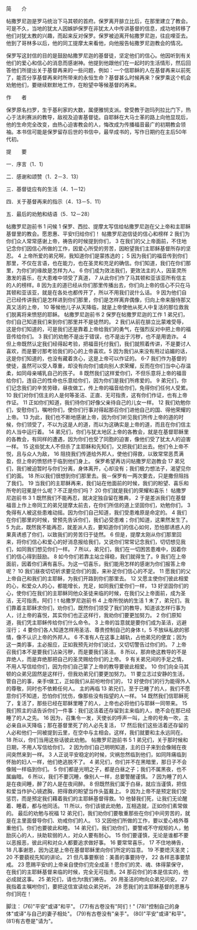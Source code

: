 简　　介

帖撒罗尼迦是罗马统治下马其顿的首府。保罗离开腓立比后，在那里建立了教会。可是不久，当地的犹太人因嫉妒保罗在非犹太人中传讲基督的信息，成功地转移了他们对犹太教的兴趣，而起来反对保罗。保罗被迫离开帖撒罗尼迦，往庇哩亚去。他到了哥林多以后，他的同工提摩太来看他，向他报告帖撒罗尼迦教会的情况。

保罗写这封信的目的是鼓励帖撒罗尼迦的基督徒，坚定他们的信心。他因听到有关他们的爱心和信心的消息而感谢神。他提到他跟他们在一起时的生活情形，然后回答他们所提出关于基督再来的一些问题，例如：一个信耶稣的人在基督再来以前死了，能否分享基督再来时所带来的永恒生命？基督甚么时候再来？保罗乘这个机会劝勉他们，要继续默默地工作，在盼望中等候基督的再来。

作　　者

保罗原名扫罗，生于基利家的大数，属便雅悯支派。曾受教于迦玛列拉比门下，热心于法利赛派的教导，敌视及迫害基督徒。自耶稣在大马士革的路上向他显现后，他的生命完全改变，由热心迫害教会的人，悔改成为传播福音最广的初期教会领袖。本书信可能是保罗留存后世的书信中，最早成书的，写作日期约在主后50年代初。

提　　要

一．序言（1．1）

二．感谢和颂赞（1．2－3．13）

三．基督徒应有的生活（4．1－12）

四．关于基督再来的指示（4．13－5．11）

五．最后的劝勉和结语（5．12－28）

帖撒罗尼迦前书 1
问候
1  保罗、西拉、提摩太写信给帖撒罗尼迦在父上帝和主耶稣基督里的教会。愿恩惠、平安t归给你们！
帖撒罗尼迦信徒的信心和榜样
2 我们为你们众人常常感谢上帝，祷告的时候提到你们， 3 在我们的父上帝面前，不住地记念你们因信心所做的工作，因爱心所受的劳苦，因盼望我们主耶稣基督所存的坚忍。 4 上帝所爱的弟兄啊，我知道你们是蒙拣选的； 5 因为我们的福音传到你们那里，不仅在言语，也在能力，也在圣灵和充足的确信。你们知道，我们在你们那里，为你们的缘故是怎样为人。 6 你们成为效法我们，更效法主的人，因圣灵所激发的喜乐，在大患难中领受了真道， 7 从此你们作了马其顿和亚该亚所有信主的人的榜样。8 因为主的道已经从你们那里传播出去，你们向上帝的信心不只在马其顿和亚该亚，就是在各处也都传开了，所以不用我们说什么话。 9 因为他们自己已经传讲我们是怎样进到你们那里，你们是怎样离弃偶像，归向上帝来服侍那又真又活的上帝， 10 等候他儿子从天降临，就是上帝使他从死人中复活的那位救我们脱离将来愤怒的耶稣。
帖撒罗尼迦前书 2
保罗在帖撒罗尼迦的工作
1 弟兄们，你们自己知道我们来到你们那里并不是徒然的。 2 我们从前在腓立比蒙难受辱，这是你们知道的，可是我们还是靠着上帝给我们的勇气，在强烈反对中把上帝的福音传给你们。 3 我们的劝勉不是出于错误，也不是出于污秽，也不是用诡诈。 4 但上帝既然认定我们经得起考验，把福音托付我们，我们就照着传讲，不是要讨人喜欢，而是要讨那考验我们的心的上帝喜欢。5 因为我们从来没有用过谄媚的话，这是你们知道的，也没有藏着贪心，这是上帝可以作证的。 6-7 我们作为基督的使徒，虽然可以受人尊重，却没有向你们或向别人求荣耀，反而在你们当中心存温柔，如同母亲哺乳自己的孩子。 8 既然我们这样爱你们，不但乐意将上帝的福音给你们，连自己的性命也乐意给你们，因为你们是我们所疼爱的。 9 弟兄们，你们记念我们的辛苦劳碌，昼夜做工，传上帝的福音给你们，免得你们任何人受累。 10 我们对你们信主的人是何等圣洁、正直、无可指责，这有你们作证，也有上帝作证。 11 正如你们知道，我们待你们好像父亲待自己的儿女一样。 12 我们劝勉你们，安慰你们，嘱咐你们，使你们行事对得起那召你们进他自己的国、得他荣耀的上帝。
13 为此，我们也不断地感谢上帝，因为你们听见我们所传上帝的道的时候，你们领受了，不以为这是人的道，而以为这确实是上帝的道，而且在你们信主的人当中运行着。 14 弟兄们，你们与犹太地区上帝的各教会，就是在基督耶稣里的各教会，有同样的遭遇，因为你们也受了同胞的迫害，像他们受了犹太人的迫害一样。 15 这些犹太人不但杀了主耶稣和先知们，又把我们赶出去。他们令上帝不悦，且与众人为敌， 16 阻挠我们传道给外邦人，使他们得救，以致常常恶贯满盈，但上帝的愤怒终于临到他们身上。
保罗希望再访问帖撒罗尼迦教会
17 弟兄们，我们被迫暂时与你们分离，身体离开，心却没有；我们极力想法子，渴望见你们的面。 18 所以我们很想到你们那里去。我－保罗有一两次要去，只是撒但阻挡了我们。 19 当我们的主耶稣再来，我们站在他面前的时候，我们的盼望、喜乐和所夸的冠冕是什么呢？不正是你们吗？ 20 你们就是我们的荣耀和喜乐！
帖撒罗尼迦前书 3
1 既然我们不能再忍，就决定独自留在雅典， 2 于是差派我们在基督福音上作上帝同工的弟兄提摩太前去，在你们所信的道上坚固你们，劝勉你们， 3 免得有人被这些患难动摇。因为你们自己知道，我们受患难原是命定的。 4 我们在你们那里的时候，曾预先告诉你们，我们必受患难；你们知道，这果然发生了。 5 为此，既然我不能再忍，就差派人去，要知道你们的信心如何，恐怕那诱惑人的果真诱惑了你们，以致我们的劳苦归于徒然。
6 但是，提摩太刚从你们那里回来，将你们信心和爱心的好消息报给我们，又说你们常常记念我们，切切想见我们，如同我们想见你们一样。 7 所以，弟兄们，我们在一切困苦患难中，因着你们的信心得到鼓励。 8 如今你们若靠主站立得稳，我们就得生了。9 我们在上帝面前，因着你们满有喜乐。为这一切喜乐，我们能用怎样的感谢为你们报答上帝呢？ 10 我们昼夜切切祈求要见你们的面，来补足你们信心的不足。
11 愿我们的父上帝自己和我们的主耶稣，为我们开路到你们那里去。 12 又愿主使你们彼此相爱的心，和爱众人的心，都能增长，充足，如同我们爱你们一样， 13 好坚固你们的心，使你们在我们的主耶稣同他众圣徒来临的时候，在我们父上帝面前，成为圣洁，无可指责。阿们！t
帖撒罗尼迦前书 4
上帝所悦纳的生活
1 末了，弟兄们，我们靠着主耶稣求你们，劝你们，既然你们领受了我们的教导，知道该怎样行事为人，讨上帝的喜悦，其实你们也正这样行，我劝你们要更加努力。 2 你们原知道，我们凭主耶稣传给你们什么命令。 3 上帝的旨意就是要你们成为圣洁，远避淫行； 4 要你们各人知道怎样用圣洁、尊贵控制自己的身体 t，5 不放纵私欲的邪情，像不认识上帝的外邦人。 6 不准有人在这事上越轨，占他弟兄的便宜；因为这一类的事，主必报应，正如我预先对你们说过，又切切警告过你们的。 7 上帝召我们本不是要我们沾染污秽，而是要我们圣洁。 8 所以，那弃绝这教导的不是弃绝人，而是弃绝那把自己的圣灵赐给你们的上帝。
9 有关弟兄间的手足之情，不用人写信给你们，因为你们自己蒙了上帝的教导要彼此相爱。 10 你们向全马其顿的众弟兄固然是这样行，但我劝弟兄们要更加努力。 11 要立志过安静的生活，管自己的事，亲手t做工，正如我们从前吩咐你们的， 12 好使你们的行为能得外人的尊敬，同时也不依赖任何人。
主的再临
13 弟兄们，至于已睡了的人，我们不愿意你们不知道，恐怕你们忧伤，像那些没有指望的人一样。 14 既然我们信耶稣死了，复活了，那些已经在耶稣里睡了的人，上帝也必将他们与耶稣一同带来。
15 我们照主的话告诉你们一件事：我们这活着还存留到主来临的人，绝不会在那已经睡了的人之先。 16 因为，召集令一发，天使长的呼声一叫，上帝的号角一吹，主必亲自从天降临；那在基督里死了的人必先复活， 17 然后我们这些活着还存留的人必和他们一同被提到云里，在空中与主相会。这样，我们就要和主永远同在。 18 所以，你们当用这些话彼此劝勉。
帖撒罗尼迦前书 5
1 弟兄们，关于那时候和日期，不用人写信给你们， 2 因为你们自己明明知道，主的日子来到会像贼在夜间突然来到一样。 3 人正说平安稳定的时候，灾祸忽然临到他们，如同阵痛临到怀胎的妇人一样，他们绝逃脱不了。 4 弟兄们，你们并不在黑暗里，那日子不会像贼一样临到你们。 5 你们都是光明之子，都是白昼之子；我们不属黑夜，也不属幽暗。 6 所以，我们不要沉睡，像别人一样，总要警醒谨慎。 7 因为睡了的人是在夜间睡，醉了的人是在夜间醉。 8 但既然我们属于白昼，就应当谨慎，把信和爱当作护心镜遮胸，把得救的盼望当作头盔戴上。 9 因为上帝不是预定我们受惩罚，而是预定我们藉着我们的主耶稣基督得救。10 他替我们死，让我们无论醒着、睡着，都与他同活。 11 所以，你们该彼此劝勉，互相造就，正如你们素常做的。
最后的劝勉与祝福
12 弟兄们，我们劝你们要敬重那些在你们中间劳苦的，就是在主里面督导你们、劝戒你们的人。 13 又因他们所做的工作，要以爱心格外尊重他们。你们也要彼此和睦。 14 弟兄们，我们劝你们，要警戒不守规矩的人，勉励灰心的人，扶助软弱的人，对众人要有耐心。 15 你们要谨慎，无论是谁都不要以恶报恶，彼此间和对众人都要追求做好事。
16 要常常喜乐， 17 不住地祷告， 18 凡事谢恩，因为这是上帝在基督耶稣里向你们所定的旨意。 19 不要熄灭圣灵； 20 不要藐视先知的讲论。 21 但凡事要察验：美善的事要持守， 22 各样恶事要禁戒。
23 愿赐平安t的上帝亲自使你们完全成圣！愿你们的灵、魂、体得蒙保守，在我们的主耶稣基督来临的时候，完全无可指责。24 那召你们的本是信实的，他必成就这事。
25 弟兄们，请也为t我们祷告。
26 用圣洁的吻向众弟兄问安。 27 我指着主嘱咐你们，要把这信宣读给众弟兄听。
28 愿我们的主耶稣基督的恩惠与你们同在！

脚注：
(76)"平安"或译"和平"。
(77)有古卷没有"阿们！"
(78)"控制自己的身体"或译"与自己的妻子相处"。
(79)有古卷没有"亲手"。
(80)"平安"或译"和平"。
(81)有古卷是"请为"。
